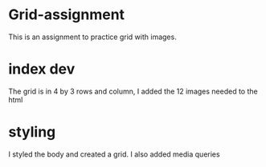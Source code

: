 # Grid-assignment

This is an assignment to practice grid with images.

# index dev

The grid is in 4 by 3 rows and column, I added the 12 images needed to the html

# styling

I styled the body and created a grid. I also added media queries
